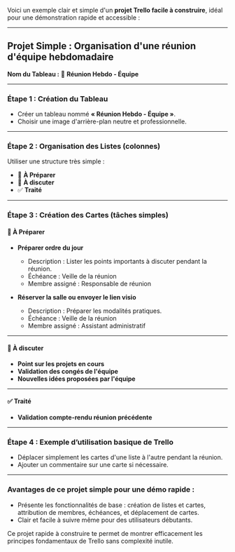 Voici un exemple clair et simple d'un **projet Trello facile à construire**, idéal pour une démonstration rapide et accessible :

---

## Projet Simple : Organisation d'une réunion d'équipe hebdomadaire

**Nom du Tableau :**
📅 **Réunion Hebdo - Équipe**

---

### Étape 1 : Création du Tableau

* Créer un tableau nommé **« Réunion Hebdo - Équipe »**.
* Choisir une image d'arrière-plan neutre et professionnelle.

---

### Étape 2 : Organisation des Listes (colonnes)

Utiliser une structure très simple :

* 📌 **À Préparer**
* 🔄 **À discuter**
* ✅ **Traité**

---

### Étape 3 : Création des Cartes (tâches simples)

#### 📌 À Préparer

* **Préparer ordre du jour**

  * Description : Lister les points importants à discuter pendant la réunion.
  * Échéance : Veille de la réunion
  * Membre assigné : Responsable de réunion

* **Réserver la salle ou envoyer le lien visio**

  * Description : Préparer les modalités pratiques.
  * Échéance : Veille de la réunion
  * Membre assigné : Assistant administratif

---

#### 🔄 À discuter

* **Point sur les projets en cours**
* **Validation des congés de l'équipe**
* **Nouvelles idées proposées par l'équipe**

---

#### ✅ Traité

* **Validation compte-rendu réunion précédente**

---

### Étape 4 : Exemple d’utilisation basique de Trello

* Déplacer simplement les cartes d'une liste à l'autre pendant la réunion.
* Ajouter un commentaire sur une carte si nécessaire.

---

### Avantages de ce projet simple pour une démo rapide :

* Présente les fonctionnalités de base : création de listes et cartes, attribution de membres, échéances, et déplacement de cartes.
* Clair et facile à suivre même pour des utilisateurs débutants.

Ce projet rapide à construire te permet de montrer efficacement les principes fondamentaux de Trello sans complexité inutile.
